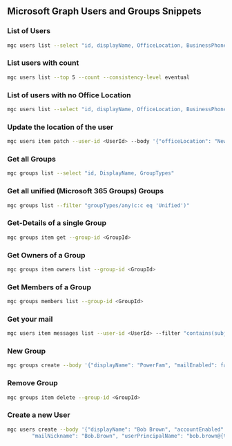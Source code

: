 ## Microsoft Graph Users and Groups Snippets

### List of Users

```sh
mgc users list --select "id, displayName, OfficeLocation, BusinessPhones"
```

### List users with count

```sh
mgc users list --top 5 --count --consistency-level eventual
```

### List of users with no Office Location

```sh
mgc users list --select "id, displayName, OfficeLocation, BusinessPhones" --query "value[?!officeLocation]"
```

### Update the location of the user

```sh
mgc users item patch --user-id <UserId> --body '{"officeLocation": "NewLocation"}'
```

### Get all Groups

```sh
mgc groups list --select "id, DisplayName, GroupTypes"
```

### Get all unified (Microsoft 365 Groups) Groups

```sh
mgc groups list --filter "groupTypes/any(c:c eq 'Unified')"
```

### Get-Details of a single Group

```sh
mgc groups item get --group-id <GroupId>
```

### Get Owners of a Group

```sh
mgc groups item owners list --group-id <GroupId>
```

### Get Members of a Group

```sh
mgc groups members list --group-id <GroupId>
```

### Get your mail

```sh
mgc users item messages list --user-id <UserId> --filter "contains(subject,'Marketing')" --select "sentDateTime, subject"
```

### New Group

```sh
mgc groups create --body '{"displayName": "PowerFam", "mailEnabled": false, "mailNickName": "powerfam", "securityEnabled": true}'
```

### Remove Group

```sh
mgc groups item delete --group-id <GroupId>
```

### Create a new User

```sh
mgc users create --body '{"displayName": "Bob Brown", "accountEnabled": true, "passwordProfile": {"password": "password"},\
        "mailNickname": "Bob.Brown", "userPrincipalName": "bob.brown@{tenantdomain}"}'
```
